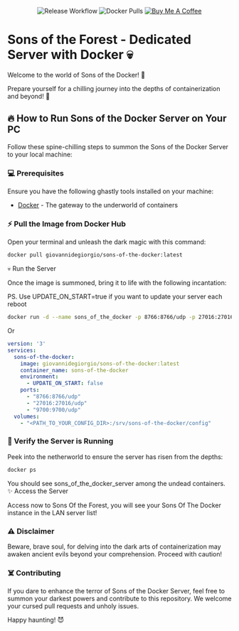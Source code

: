 <p align="center">
  <img src="https://github.com/gdegiorgio/sons-of-the-docker/actions/workflows/push-image.yaml/badge.svg" alt="Release Workflow">
  <img src="https://img.shields.io/docker/pulls/giovannidegiorgio/sons-of-the-docker.svg" alt="Docker Pulls">
  <a href="https://www.buymeacoffee.com/gioddiggi"><img src="https://img.shields.io/badge/-buy_me_a%C2%A0coffee-gray?logo=buy-me-a-coffee" alt="Buy Me A Coffee"></a>
</p>

# Sons of the Forest - Dedicated Server with Docker :skull:

Welcome to the world of Sons of the Docker! :ghost:



Prepare yourself for a chilling journey into the depths of containerization and beyond! :zombie:

## :fire: How to Run Sons of the Docker Server on Your PC

Follow these spine-chilling steps to summon the Sons of the Docker Server to your local machine:

### :computer: Prerequisites

Ensure you have the following ghastly tools installed on your machine:

- [Docker](https://www.docker.com/) - The gateway to the underworld of containers

### :zap: Pull the Image from Docker Hub

Open your terminal and unleash the dark magic with this command:

```bash
docker pull giovannidegiorgio/sons-of-the-docker:latest
```
:skull: Run the Server

Once the image is summoned, bring it to life with the following incantation:


PS. Use UPDATE_ON_START=true if you want to update your server each reboot

```bash
docker run -d --name sons_of_the_docker -p 8766:8766/udp -p 27016:27016/udp -p 9700:9700/udp -e UPDATE_ON_START=false -v <PATH_TO_YOUR_CONFIG_DIR>:/srv/sons-of-the-docker/config giovannidegiorgio/sons-of-the-docker:latest
```

Or 

```yaml
version: '3'
services:
  sons-of-the-docker:
    image: giovannidegiorgio/sons-of-the-docker:latest
    container_name: sons-of-the-docker
    environment:
      - UPDATE_ON_START: false
    ports:
      - "8766:8766/udp"
      - "27016:27016/udp" 
      - "9700:9700/udp"
  volumes:
    - "<PATH_TO_YOUR_CONFIG_DIR>:/srv/sons-of-the-docker/config"

```

### :eyes: Verify the Server is Running

Peek into the netherworld to ensure the server has risen from the depths:


``` bash
docker ps
```

You should see sons_of_the_docker_server among the undead containers.
:sparkles: Access the Server

Access now to Sons Of the Forest, you will see your Sons Of The Docker instance in the LAN server list!

### :warning: Disclaimer

Beware, brave soul, for delving into the dark arts of containerization may awaken ancient evils beyond your comprehension. Proceed with caution!

### :skull_and_crossbones: Contributing

If you dare to enhance the terror of Sons of the Docker Server, feel free to summon your darkest powers and contribute to this repository. We welcome your cursed pull requests and unholy issues.

Happy haunting! :smiling_imp: